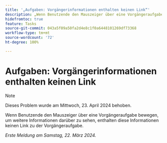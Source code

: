 ```yaml
---
title: '„Aufgaben: Vorgängerinformationen enthalten keinen Link“'
description: „Wenn Benutzende den Mauszeiger über eine Vorgängeraufgabe bewegen, um weitere Informationen darüber zu sehen, enthalten diese Informationen keinen Link zu der Vorgängeraufgabe.“
hidefromtoc: true
feature: Tasks
source-git-commit: 043a5f09a50fa2d4e8c1f0a6448101269df73368
workflow-type: tm+mt
source-wordcount: '72'
ht-degree: 100%

---
```



# Aufgaben: Vorgängerinformationen enthalten keinen Link

>[!NOTE]
>
>Dieses Problem wurde am Mittwoch, 23. April 2024 behoben.

Wenn Benutzende den Mauszeiger über eine Vorgängeraufgabe bewegen, um weitere Informationen darüber zu sehen, enthalten diese Informationen keinen Link zu der Vorgängeraufgabe.

_Erste Meldung am Samstag, 22. März 2024._

